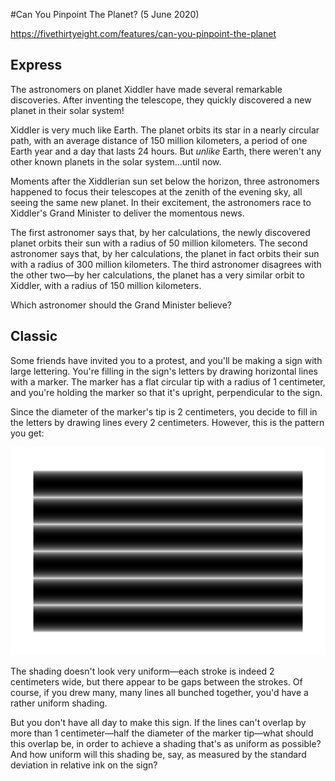 #Can You Pinpoint The Planet? (5 June 2020)

https://fivethirtyeight.com/features/can-you-pinpoint-the-planet

## Express

The astronomers on planet Xiddler have made several remarkable discoveries.
After inventing the telescope, they quickly discovered a new planet in their solar system!

Xiddler is very much like Earth.
The planet orbits its star in a nearly circular path, with an average distance of 150 million kilometers, a period of one Earth year and a day that lasts 24 hours.
But *unlike* Earth, there weren't any other known planets in the solar system…until now.

Moments after the Xiddlerian sun set below the horizon, three astronomers happened to focus their telescopes at the zenith of the evening sky, all seeing the same new planet.
In their excitement, the astronomers race to Xiddler's Grand Minister to deliver the momentous news.

The first astronomer says that, by her calculations, the newly discovered planet orbits their sun with a radius of 50 million kilometers.
The second astronomer says that, by her calculations, the planet in fact orbits their sun with a radius of 300 million kilometers.
The third astronomer disagrees with the other two—by her calculations, the planet has a very similar orbit to Xiddler, with a radius of 150 million kilometers.

Which astronomer should the Grand Minister believe?

## Classic

Some friends have invited you to a protest, and you'll be making a sign with large lettering.
You're filling in the sign's letters by drawing horizontal lines with a marker.
The marker has a flat circular tip with a radius of 1 centimeter, and you're holding the marker so that it's upright, perpendicular to the sign.

Since the diameter of the marker's tip is 2 centimeters, you decide to fill in the letters by drawing lines every 2 centimeters.
However, this is the pattern you get:

![poster](https://github.com/kennethaw88/Riddler/blob/master/2020-06-05/poster.png)

The shading doesn't look very uniform—each stroke is indeed 2 centimeters wide, but there appear to be gaps between the strokes.
Of course, if you drew many, many lines all bunched together, you'd have a rather uniform shading.

But you don't have all day to make this sign.
If the lines can't overlap by more than 1 centimeter—half the diameter of the marker tip—what should this overlap be, in order to achieve a shading that's as uniform as possible?
And how uniform will this shading be, say, as measured by the standard deviation in relative ink on the sign?

